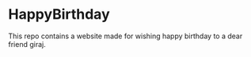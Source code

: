 # HappyBirthday
This repo contains a website made for wishing happy birthday to a dear friend giraj.
